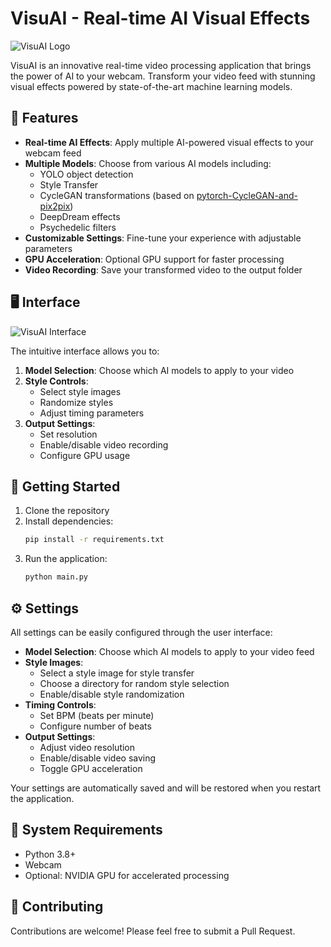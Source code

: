 # VisuAI - Real-time AI Visual Effects

![VisuAI Logo](images/logo.png)

VisuAI is an innovative real-time video processing application that brings the power of AI to your webcam. Transform your video feed with stunning visual effects powered by state-of-the-art machine learning models.

## 🎨 Features

- **Real-time AI Effects**: Apply multiple AI-powered visual effects to your webcam feed
- **Multiple Models**: Choose from various AI models including:
  - YOLO object detection
  - Style Transfer
  - CycleGAN transformations (based on [pytorch-CycleGAN-and-pix2pix](https://github.com/junyanz/pytorch-CycleGAN-and-pix2pix))
  - DeepDream effects
  - Psychedelic filters
- **Customizable Settings**: Fine-tune your experience with adjustable parameters
- **GPU Acceleration**: Optional GPU support for faster processing
- **Video Recording**: Save your transformed video to the output folder

## 🖥️ Interface

![VisuAI Interface](images/ui.png)

The intuitive interface allows you to:

1. **Model Selection**: Choose which AI models to apply to your video
2. **Style Controls**: 
   - Select style images
   - Randomize styles
   - Adjust timing parameters
3. **Output Settings**:
   - Set resolution
   - Enable/disable video recording
   - Configure GPU usage

## 🚀 Getting Started

1. Clone the repository
2. Install dependencies:
   ```bash
   pip install -r requirements.txt
   ```
3. Run the application:
   ```bash
   python main.py
   ```

## ⚙️ Settings

All settings can be easily configured through the user interface:

- **Model Selection**: Choose which AI models to apply to your video feed
- **Style Images**: 
  - Select a style image for style transfer
  - Choose a directory for random style selection
  - Enable/disable style randomization
- **Timing Controls**:
  - Set BPM (beats per minute)
  - Configure number of beats
- **Output Settings**:
  - Adjust video resolution
  - Enable/disable video saving
  - Toggle GPU acceleration

Your settings are automatically saved and will be restored when you restart the application.

## 🎯 System Requirements

- Python 3.8+
- Webcam
- Optional: NVIDIA GPU for accelerated processing

## 🤝 Contributing

Contributions are welcome! Please feel free to submit a Pull Request.